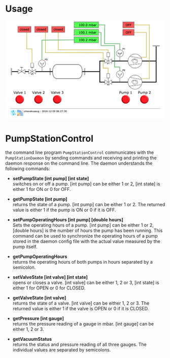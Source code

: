 # Usage

![Screenshot](screenshot.png)

# PumpStationControl

the command line program `PumpStationControl` communicates with the `PumpStationDaemon`
by sending commands and receiving and printing the daemon response on the command line.
The daemon understands the following commands:

* <b>setPumpState [int pump] [int state]</b></br>
switches on or off a pump. [int pump] can be either 1 or 2, [int state] is either 1 for
ON or 0 for OFF.

* <b>getPumpState [int pump]</b></br>
returns the state of a pump. [int pump] can be either 1 or 2. The returned value is
either 1 if the pump is ON or 0 if it is OFF.

* <b>setPumpOperatingHours [int pump] [double hours]</b></br>
Sets the operating hours of a pump. [int pump] can be either 1 or 2, [double hours] is
the number of hours the pump has been running. This command can be used to synchronize
the operating hours of a pump stored in the daemon config file with the actual value
measured by the pump itself.

* <b>getPumpOperatingHours</b></br>
returns the operating hours of both pumps in hours separated by a semicolon.

* <b>setValveState [int valve] [int state]</b></br>
opens or closes a valve. [int valve] can be either 1, 2 or 3, [int state] is either 1 for
OPEN or 0 for CLOSED.

* <b>getValveState [int valve]</b></br>
returns the state of a valve. [int valve] can be either 1, 2 or 3. The returned value is
either 1 if the valve is OPEN or 0 if it is CLOSED.

* <b>getPressure [int gauge]</b></br>
returns the pressure reading of a gauge in mbar. [int gauge] can be either 1, 2 or 3.

* <b>getVacuumStatus</b></br>
returns the status and pressure reading of all three gauges. The individual values are separated
by semicolons.

